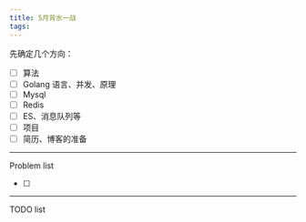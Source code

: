 ```yaml
---
title: 5月背水一战
tags: 
---
```


先确定几个方向：

- [ ] 算法
- [ ] Golang 语言、并发、原理
- [ ] Mysql
- [ ] Redis
- [ ] ES、消息队列等
- [ ] 项目
- [ ] 简历、博客的准备

---

Problem list

- [ ] 

---

TODO list

